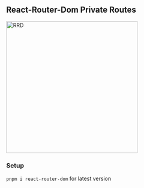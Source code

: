 ## React-Router-Dom Private Routes

<img src="https://images.unsplash.com/photo-1597600159211-d6c104f408d1?ixlib=rb-4.0.3&ixid=MnwxMjA3fDB8MHxzZWFyY2h8MTF8fHB5cmFtaWR8ZW58MHx8MHx8&auto=format&fit=crop&w=800&q=60" alt="RRD" width="350" />

### Setup

`pnpm i react-router-dom` for latest version
